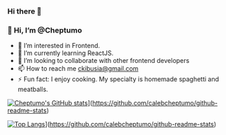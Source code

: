 ### Hi there 👋
### 👋 Hi, I’m @Cheptumo
- 👀 I’m interested in Frontend.
- 🌱 I’m currently learning ReactJS.
- 👯 I’m looking to collaborate with other frontend developers
- 📫 How to reach me ckibusia@gmail.com
- ⚡ Fun fact: I enjoy cooking. My specialty is homemade spaghetti and meatballs.

[![Cheptumo's GitHub stats](https://github-readme-stats.vercel.app/api?username=calebcheptumo&count_private=true&theme=tokyonight&showicons=true)]()](https://github.com/calebcheptumo/github-readme-stats)

[![Top Langs](https://github-readme-stats.vercel.app/api/top-langs/?username=calebcheptumo&langs_count=5&theme=tokyonight)]()](https://github.com/calebcheptumo/github-readme-stats)